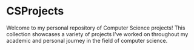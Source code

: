 # CSProjects
Welcome to my personal repository of Computer Science projects! This collection showcases a variety of projects I've worked on throughout my academic and personal journey in the field of computer science.
